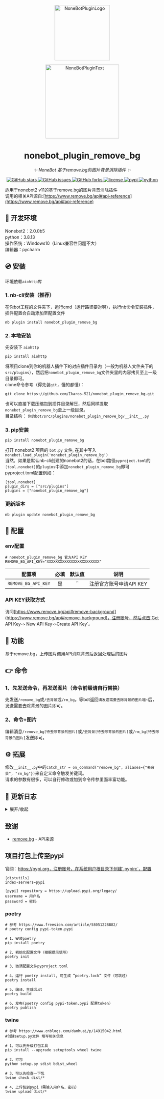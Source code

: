 <div align="center">
  <a href="https://v2.nonebot.dev/store"><img src="https://github.com/A-kirami/nonebot-plugin-template/blob/resources/nbp_logo.png" width="180" height="180" alt="NoneBotPluginLogo"></a>
  <br>
  <p><img src="https://github.com/A-kirami/nonebot-plugin-template/blob/resources/NoneBotPlugin.svg" width="240" alt="NoneBotPluginText"></p>
</div>

<div align="center">

# nonebot_plugin_remove_bg
  
_✨ NoneBot 基于remove.bg的图片背景消除插件 ✨_
  
<a href="https://github.com/Ikaros-521/nonebot_plugin_remove_bg/stargazers">
    <img alt="GitHub stars" src="https://img.shields.io/github/stars/Ikaros-521/nonebot_plugin_remove_bg?color=%09%2300BFFF&style=flat-square">
</a>
<a href="https://github.com/Ikaros-521/nonebot_plugin_remove_bg/issues">
    <img alt="GitHub issues" src="https://img.shields.io/github/issues/Ikaros-521/nonebot_plugin_remove_bg?color=Emerald%20green&style=flat-square">
</a>
<a href="https://github.com/Ikaros-521/nonebot_plugin_remove_bg/network">
    <img alt="GitHub forks" src="https://img.shields.io/github/forks/Ikaros-521/nonebot_plugin_remove_bg?color=%2300BFFF&style=flat-square">
</a>
<a href="./LICENSE">
    <img src="https://img.shields.io/github/license/Ikaros-521/nonebot_plugin_remove_bg.svg" alt="license">
</a>
<a href="https://pypi.python.org/pypi/nonebot_plugin_remove_bg">
    <img src="https://img.shields.io/pypi/v/nonebot_plugin_remove_bg.svg" alt="pypi">
</a>
<a href="https://www.python.org">
    <img src="https://img.shields.io/badge/python-3.8+-blue.svg" alt="python">
</a>

</div>

适用于nonebot2 v11的基于remove.bg的图片背景消除插件  
调用的相关API源自:[https://www.remove.bg/api#api-reference](https://www.remove.bg/api#api-reference)   

## 🔧 开发环境
Nonebot2：2.0.0b5  
python：3.8.13  
操作系统：Windows10（Linux兼容性问题不大）  
编辑器：pycharm  

## 💿 安装
环境依赖`aiohttp`库   

### 1. nb-cli安装（推荐）
在你bot工程的文件夹下，运行cmd（运行路径要对啊），执行nb命令安装插件，插件配置会自动添加至配置文件  
```
nb plugin install nonebot_plugin_remove_bg
```

### 2. 本地安装
先安装下 `aiohttp`  
```
pip install aiohttp
```
将项目clone到你的机器人插件下的对应插件目录内（一般为机器人文件夹下的`src/plugins`），然后把`nonebot_plugin_remove_bg`文件夹里的内容拷贝至上一级目录即可。  
clone命令参考（得先装`git`，懂的都懂）：
```
git clone https://github.com/Ikaros-521/nonebot_plugin_remove_bg.git
``` 
也可以直接下载压缩包到插件目录解压，然后同样提取`nonebot_plugin_remove_bg`至上一级目录。  
目录结构： ```你的bot/src/plugins/nonebot_plugin_remove_bg/__init__.py```  


### 3. pip安装
```
pip install nonebot_plugin_remove_bg
```  
打开 nonebot2 项目的 ```bot.py``` 文件, 在其中写入  
```nonebot.load_plugin('nonebot_plugin_remove_bg')```  
当然，如果是默认nb-cli创建的nonebot2的话，在bot路径```pyproject.toml```的```[tool.nonebot]```的```plugins```中添加```nonebot_plugin_remove_bg```即可  
pyproject.toml配置例如：  
``` 
[tool.nonebot]
plugin_dirs = ["src/plugins"]
plugins = ["nonebot_plugin_remove_bg"]
``` 

### 更新版本
```
nb plugin update nonebot_plugin_remove_bg
```

## 🔧 配置  

### env配置
```
# nonebot_plugin_remove_bg 官方API KEY
REMOVE_BG_API_KEY="XXXXXXXXXXXXXXXXXXXXXXXX"
```
|       配置项        | 必填 | 默认值  |                      说明                      |
|:----------------:|:----:|:----:|:----------------------------:|
| `REMOVE_BG_API_KEY` | 是 | `` | 注册官方账号申请API KEY |

### API KEY获取方式
访问[https://www.remove.bg/api#remove-background](https://www.remove.bg/api#remove-background)，注册账号，然后点击`Get API Key` -> ` New API Key` -> `Create API Key`。  

## 🎉 功能
基于remove.bg，上传图片调用API消除背景后返回处理后的图片  

## 👉 命令

### 1、先发送命令，再发送图片（命令前缀请自行替换）
先发送`/remove_bg`或`/去背景`或`/rm_bg`，等bot返回`请发送需要去除背景的图片喵~`后，发送需要去除背景的图片即可。  

### 2、命令+图片
编辑消息`/remove_bg[待去除背景的图片]`或`/去背景[待去除背景的图片]`或`/rm_bg[待去除背景的图片]`发送即可。 

## ⚙ 拓展
修改`__init__.py`中的`catch_str = on_command("remove_bg", aliases={"去背景", "rm_bg"})`来自定义命令触发关键词。  
请求的参数有很多，可以自行修改或加到命令传参里面丰富功能。  

## 📝 更新日志

<details>
<summary>展开/收起</summary>

### 0.0.1

- 插件初次发布

### 0.0.2

- 向上兼容rc2  


</details>

## 致谢

- [remove.bg](https://www.remove.bg) - API来源  

## 项目打包上传至pypi

官网：https://pypi.org，注册账号，在系统用户根目录下创建`.pypirc`，配置  
``` 
[distutils] 
index-servers=pypi 
 
[pypi] repository = https://upload.pypi.org/legacy/ 
username = 用户名 
password = 密码
```

### poetry

```
# 参考 https://www.freesion.com/article/58051228882/
# poetry config pypi-token.pypi

# 1、安装poetry
pip install poetry

# 2、初始化配置文件（根据提示填写）
poetry init

# 3、微调配置文件pyproject.toml

# 4、运行 poetry install, 可生成 “poetry.lock” 文件（可跳过）
poetry install

# 5、编译，生成dist
poetry build

# 6、发布(poetry config pypi-token.pypi 配置token)
poetry publish

```

### twine

```
# 参考 https://www.cnblogs.com/danhuai/p/14915042.html
#创建setup.py文件 填写相关信息

# 1、可以先升级打包工具
pip install --upgrade setuptools wheel twine

# 2、打包
python setup.py sdist bdist_wheel

# 3、可以先检查一下包
twine check dist/*

# 4、上传包到pypi（需输入用户名、密码）
twine upload dist/*
```
